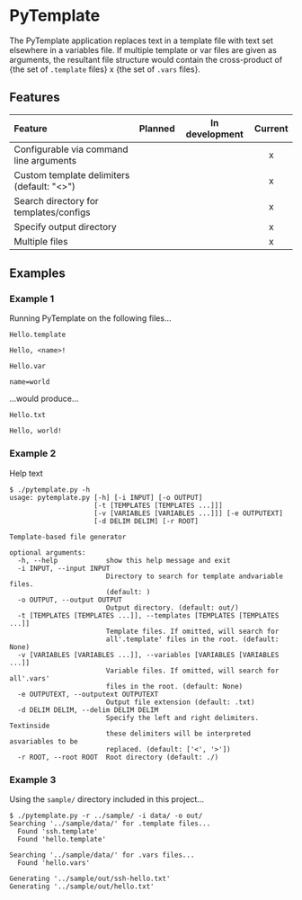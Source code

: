 # PyTemplate

The PyTemplate application replaces text in a template file with text set elsewhere in a variables file.
If multiple template or var files are given as arguments, the resultant file structure would contain
the cross-product of {the set of `.template` files} x {the set of `.vars` files}.

## Features

| Feature | Planned | In development | Current |
|:--------|:-------:|:--------------:|:-------:|
| Configurable via command line arguments | | | x |
| Custom template delimiters (default: "<>") | | | x |
| Search directory for templates/configs | | | x |
| Specify output directory | | | x |
| Multiple files | | | x |

## Examples

### Example 1

Running PyTemplate on the following files...

`Hello.template`
```
Hello, <name>!
```

`Hello.var`
```
name=world
```

...would produce...

`Hello.txt`
```
Hello, world!
```
### Example 2

Help text

```
$ ./pytemplate.py -h
usage: pytemplate.py [-h] [-i INPUT] [-o OUTPUT]
                     [-t [TEMPLATES [TEMPLATES ...]]]
                     [-v [VARIABLES [VARIABLES ...]]] [-e OUTPUTEXT]
                     [-d DELIM DELIM] [-r ROOT]

Template-based file generator

optional arguments:
  -h, --help            show this help message and exit
  -i INPUT, --input INPUT
                        Directory to search for template andvariable files.
                        (default: )
  -o OUTPUT, --output OUTPUT
                        Output directory. (default: out/)
  -t [TEMPLATES [TEMPLATES ...]], --templates [TEMPLATES [TEMPLATES ...]]
                        Template files. If omitted, will search for
                        all'.template' files in the root. (default: None)
  -v [VARIABLES [VARIABLES ...]], --variables [VARIABLES [VARIABLES ...]]
                        Variable files. If omitted, will search for all'.vars'
                        files in the root. (default: None)
  -e OUTPUTEXT, --outputext OUTPUTEXT
                        Output file extension (default: .txt)
  -d DELIM DELIM, --delim DELIM DELIM
                        Specify the left and right delimiters. Textinside
                        these delimiters will be interpreted asvariables to be
                        replaced. (default: ['<', '>'])
  -r ROOT, --root ROOT  Root directory (default: ./)
```

### Example 3

Using the `sample/` directory included in this project...

```
$ ./pytemplate.py -r ../sample/ -i data/ -o out/
Searching '../sample/data/' for .template files...
  Found 'ssh.template'
  Found 'hello.template'

Searching '../sample/data/' for .vars files...
  Found 'hello.vars'

Generating '../sample/out/ssh-hello.txt'
Generating '../sample/out/hello.txt'
```
